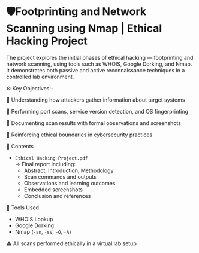 # 🛡️Footprinting and Network Scanning using Nmap | Ethical Hacking Project

The project explores the initial phases of ethical hacking — footprinting and network scanning, using tools such as WHOIS, Google Dorking, and Nmap. It demonstrates both passive and active reconnaissance techniques in a controlled lab environment.

⚙️ Key Objectives:-

🔷 Understanding how attackers gather information about target systems

🔷 Performing port scans, service version detection, and OS fingerprinting

🔷 Documenting scan results with formal observations and screenshots

🔷 Reinforcing ethical boundaries in cybersecurity practices

📁 Contents

- `Ethical Hacking Project.pdf`  
  → Final report including:
  - Abstract, Introduction, Methodology  
  - Scan commands and outputs  
  - Observations and learning outcomes  
  - Embedded screenshots  
  - Conclusion and references

🧠 Tools Used

- WHOIS Lookup  
- Google Dorking  
- Nmap (`-sn`, `-sV`, `-O`, `-A`)


⚠️ All scans performed ethically in a virtual lab setup
